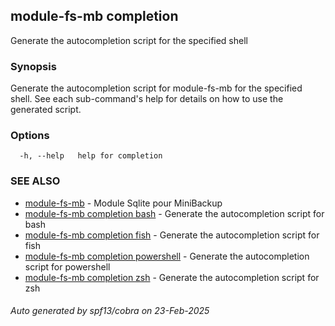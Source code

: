 ## module-fs-mb completion

Generate the autocompletion script for the specified shell

### Synopsis

Generate the autocompletion script for module-fs-mb for the specified shell.
See each sub-command's help for details on how to use the generated script.


### Options

```
  -h, --help   help for completion
```

### SEE ALSO

* [module-fs-mb](module-fs-mb.md)	 - Module Sqlite pour MiniBackup
* [module-fs-mb completion bash](module-fs-mb_completion_bash.md)	 - Generate the autocompletion script for bash
* [module-fs-mb completion fish](module-fs-mb_completion_fish.md)	 - Generate the autocompletion script for fish
* [module-fs-mb completion powershell](module-fs-mb_completion_powershell.md)	 - Generate the autocompletion script for powershell
* [module-fs-mb completion zsh](module-fs-mb_completion_zsh.md)	 - Generate the autocompletion script for zsh

###### Auto generated by spf13/cobra on 23-Feb-2025
